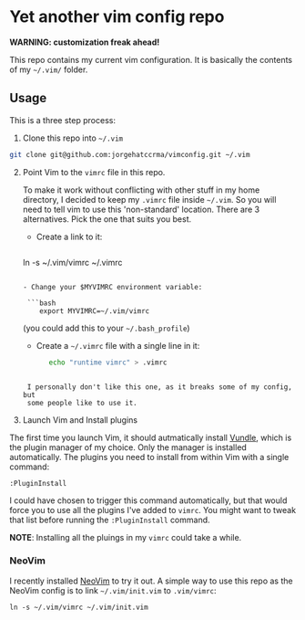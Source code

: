 # Yet another vim config repo

**WARNING: customization freak ahead!**

This repo contains my current vim configuration. It is basically the contents
of my `~/.vim/` folder.

## Usage

This is a three step process:

1. Clone this repo into `~/.vim`

 ```bash
 git clone git@github.com:jorgehatccrma/vimconfig.git ~/.vim
```

2. Point Vim to the `vimrc` file in this repo.

   To make it work without conflicting with other stuff in my home directory,
   I decided to keep my `.vimrc` file inside `~/.vim`. So you will need to
   tell vim to use this 'non-standard' location. There are 3 alternatives.
   Pick the one that suits you best.

   - Create a link to it:

     ```bash
    ln -s ~/.vim/vimrc ~/.vimrc
    ```

   - Change your $MYVIMRC environment variable:

     ```bash
        export MYVIMRC=~/.vim/vimrc
    ```

     (you could add this to your `~/.bash_profile`)

   - Create a `~/.vimrc` file with a single line in it:

     ```bash
        echo "runtime vimrc" > .vimrc
    ```

     I personally don't like this one, as it breaks some of my config, but
     some people like to use it.

3. Launch Vim and Install plugins

The first time you launch Vim, it should autmatically install
[Vundle](https://github.com/VundleVim/Vundle.vim), which is the plugin manager
of my choice. Only the manager is installed automatically. The plugins you need
to install from within Vim with a single command:

    :PluginInstall

I could have chosen to trigger this command automatically, but that would force
you to use all the plugins I've added to `vimrc`. You might want to tweak that
list before running the `:PluginInstall` command.

**NOTE**: Installing all the pluings in my `vimrc` could take a while.

### NeoVim

I recently installed [NeoVim](https://neovim.io) to try it out. A simple way to
use this repo as the NeoVim config is to link `~/.vim/init.vim` to `.vim/vimrc`:

    ln -s ~/.vim/vimrc ~/.vim/init.vim

